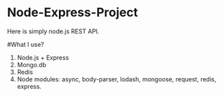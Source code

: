# Node-Express-Project
Here is simply node.js REST API.

#What I use?
1. Node.js + Express
2. Mongo.db
3. Redis
4. Node modules: async, body-parser, lodash, mongoose, request, redis, express.
